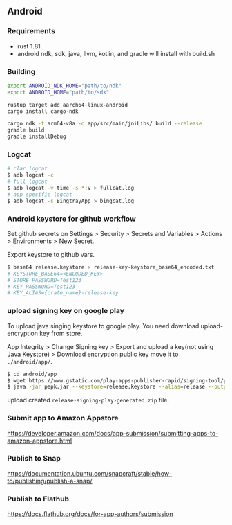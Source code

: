 ## Android

### Requirements

* rust 1.81
* android ndk, sdk, java, llvm, kotlin, and gradle will install with build.sh

### Building
```bash
export ANDROID_NDK_HOME="path/to/ndk"
export ANDROID_HOME="path/to/sdk"

rustup target add aarch64-linux-android
cargo install cargo-ndk

cargo ndk -t arm64-v8a -o app/src/main/jniLibs/ build --release
gradle build
gradle installDebug
```

### Logcat

```bash
# clar logcat
$ adb logcat -c
# full logcat
$ adb logcat -v time -s *:V > fullcat.log
# app specific logcat
$ adb logcat -s BingtrayApp > bingcat.log
```

### Android keystore for github workflow 

Set github secrets on Settings > Security > Secrets and Variables > Actions > Environments > New Secret.

Export keystore to github vars.
```bash
$ base64 release.keystore > release-key-keystore_base64_encoded.txt
# KEYSTORE_BASE64=<ENCODED_KEY>
# STORE_PASSWORD=Test123
# KEY_PASSWORD=Test123
# KEY_ALIAS={crate_name}-release-key
```

### upload signing key on google play

To upload java singing keystore to google play. You need download upload-encryption key from store.

App Integrity > Change Signing key > Export and upload a key(not using Java Keystore) > Download encryption public key
move it to ```./android/app/```.

```bash
$ cd android/app
$ wget https://www.gstatic.com/play-apps-publisher-rapid/signing-tool/prod/pepk.jar
$ java -jar pepk.jar --keystore=release.keystore --alias=release --output=release-signing-play-generated.zip --include-cert --rsa-aes-encryption --encryption-key-path=encryption_public_key.pem
```
upload created ```release-signing-play-generated.zip``` file.

### Submit app to Amazon Appstore

https://developer.amazon.com/docs/app-submission/submitting-apps-to-amazon-appstore.html

### Publish to Snap

https://documentation.ubuntu.com/snapcraft/stable/how-to/publishing/publish-a-snap/

### Publish to Flathub

https://docs.flathub.org/docs/for-app-authors/submission
